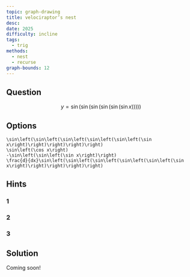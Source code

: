 ```yaml
---
topic: graph-drawing
title: velociraptor’s nest
desc: 
date: 2025
difficulty: incline
tags:
  - trig
methods:
  - nest
  - recurse
graph-bounds: 12
---
```



## Question
```math
y = \sin\left(\sin\left(\sin\left(\sin\left(\sin\left(\sin x\right)\right)\right)\right)\right)
```


## Options
```desmos
\sin\left(\sin\left(\sin\left(\sin\left(\sin\left(\sin x\right)\right)\right)\right)\right)
\sin\left(\cos x\right)
-\sin\left(\sin\left(\sin x\right)\right)
\frac{d}{dx}\sin\left(\sin\left(\sin\left(\sin\left(\sin\left(\sin x\right)\right)\right)\right)\right)
```


## Hints

### 1

### 2

### 3


## Solution

Coming soon!

